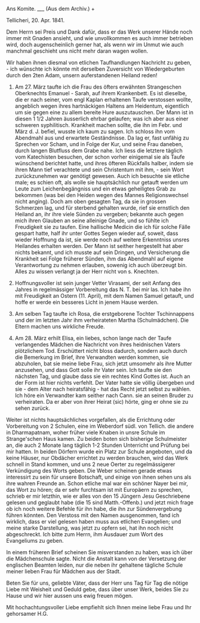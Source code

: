 Ans Komite. ___ (Aus dem Archiv.) +

 Tellicheri, 20. Apr. 1841.

Dem Herrn sei Preis und Dank dafür, dass er das Werk unserer Hände noch immer mit Gnaden ansieht, und wie unvollkommen es auch immer betrieben wird, doch augenscheinlich gerner hat, als wenn wir im Unmut wie auch manchmal geschieht uns nicht mehr daran wagen wollen.

Wir haben ihnen diesmal von etlichen Taufhandlungen Nachricht zu geben, - ich wünschte ich könnte mit derselben Zuversicht von Wiedergeburten durch den 2ten Adam, unsern auferstandenen Heiland reden!

1) Am 27. März taufte ich die Frau des öfters erwähnten Strangeschen Oberknechts Emanuel - Sarah, auf ihrem Krankenbett. Es ist dieselbe, die er nach seiner, vom engl Kaplan erhaltenen Taufe verstossen wollte, angeblich wegen ihres hartnäckigen Haltens am Heidentum, eigentlich um sie gegen eine zu allem bereite Hure auszutauschen. Der Mann ist in diesen 1 1/2 Jahren äusserlich ehrbar gelaufen; was ich aber aus einer schweren syphilitisch. Krankheit machen sollte, die ihn im Febr. und März d. J. befiel, wusste ich kaum zu sagen. Ich schloss ihn vom Abendmahl aus und erwartete Geständnisse. Da lag er, fast unfähig zu Sprechen vor Scham, und in Folge der Kur, und seine Frau daneben, durch langen Blutfluss dem Grabe nahe. Ich liess die letztere täglich vom Katechisten besuchen, der schon vorher einigemal sie als Taufe wünschend berichtet hatte, und ihres öfteren Rückfalls halber, indem sie ihren Mann tief verachtete und sein Christentum mit ihm, - sein Wort zurückzunehmen war genötigt gewesen. Auch ich besuchte sie etliche male; es schien oft, als wolle sie hauptsächlich nur getauft werden um Leute zum Leichenbegängniss und ein etwas geheiligtes Grab zu bekommen (was bei den Heiden wegen des Mannes Religionswechsel nicht anging). Doch am oben gesagten Tag, da sie in grossen Schmerzen lag, und für sterbend gehalten wurde, rief sie ernstlich den Heiland an, ihr ihre viele Sünden zu vergeben; bekannte auch gegen mich ihren Glauben an seine alleinige Gnade, und so fühlte ich Freudigkeit sie zu taufen. Eine hallische Medicin die ich für solche Fälle gespart hatte, half ihr unter Gottes Segen wieder auf, soweit, dass wieder Hoffnung da ist, sie werde noch auf weitere Erkenntniss unsres Heilandes erhalten werden. Der Mann ist seither hergestellt hat aber nichts bekannt, und ich musste auf sein Dringen, und Versicherung die Krankheit sei Folge früherer Sünden, ihm das Abendmahl auf eigene Verantwortung zu nehmen erlauben, sowenig ich auch überzeugt bin. Alles zu wissen verlangt ja der Herr nicht von s. Knechten.

2) Hoffnungsvoller ist sein junger Vetter Virasami, der seit Anfang des Jahres in regelmässiger Vorbereitung das N. T. bei mir las. Ich habe ihn mit Freudigkeit an Ostern (11. April), mit dem Namen Samuel getauft, und hoffe er werde ein besseres Licht in jenem Hause werden.

3) Am selben Tag taufte ich Rosa, die erstgeborene Tochter Tschinnappens und der im letzten Jahr ihm verheirateten Martha (Schulmädchen). Die Eltern machen uns wirkliche Freude.

4) Am 28. März erhilt Elisa, ein liebes, schon lange nach der Taufe verlangendes Mädchen die Nachricht von ihres heidnischen Vaters plötzlichem Tod. Erschüttert nicht bloss dadurch, sondern auch durch die Bemerkung im Brief, ihre Verwandten werden kommen, sie abzuholen, bat sie meine liebe Frau, sich jetzt umsomehr als ihre Mutter anzusehen, und dass Gott solle ihr Vater sein. Ich taufte sie den nächsten Tag, und glaube dass sie ein rechtes Kind Gottes ist. Auch an der Form ist hier nichts verfehlt. Der Vater hatte sie völlig übergeben und sie - dem Alter nach heiratsfähig - hat das Recht jetzt selbst zu wählen. Ich höre ein Verwandter kam seither nach Cann. sie an seinen Bruder zu verheiraten. Da er aber von ihrer Heirat <?Taufe?> (sic) hörte, ging er ohne sie zu sehen zurück.

Weiter ist nichts hauptsächliches vorgefallen, als die Errichtung oder Vorbereitung von 2 Schulen, eine im Weberdorf südl. von Tellich. die andere in Dharmapatnam, woher früher viele Knaben in unsre Schule im Strange'schen Haus kamen. Zu beiden boten sich bisherige Schulmeister an, die auch 2 Monate lang täglich 1-2 Stunden Unterricht und Prüfung bei mir hatten. In beiden Dörfern wurde ein Platz zur Schule angeboten, und da keine Häuser, nur Obdächer errichtet zu werden brauchen, wird das Werk schnell in Stand kommen, und uns 2 neue Oerter zu regelmässigerer Verkündigung des Worts geben. Die Weber scheinen gerade etwas interessirt zu sein für unsere Botschaft, und einige von ihnen sehen uns als ihre wahren Freunde an. 
Schon etliche mal war ein schöner Nayer bei mir, das Wort zu hören; da er sehr furchtsam ist mit Europäern zu sprechen, schrieb er mir letzthin, wie er alles von den 15 Jüngern Jesu Geschriebene gelesen und geglaubt habe (die 15 sind Matth.-Offenb.) und jetzt mich frage ob ich noch weitere Befehle für ihn habe, die ihn zur Sündenvergebung führen könnten. Den Verstoss mit den Namen ausgenommen, fand ich wirklich, dass er viel gelesen haben muss aus etlichen Evangelien; und meine starke Darstellung, was jetzt zu opfern sei, hat ihn noch nicht abgeschreckt. Ich bitte zum Herrn, ihm Ausdauer zum Wort des Evangeliums zu geben.

In einem früheren Brief scheinen Sie misverstanden zu haben, was ich über die Mädchenschule sagte. Nicht die Anstalt kann von der Versetzung der englischen Beamten leiden, nur die neben ihr gehaltene tägliche Schule meiner lieben Frau für Mädchen aus der Stadt.

Beten Sie für uns, geliebte Väter, dass der Herr uns Tag für Tag die nötige Liebe mit Weisheit und Geduld gebe, dass über unser Werk, beides Sie zu Hause und wir hier aussen uns ewig freuen mögen.

Mit hochachtungsvoller Liebe empfiehlt sich Ihnen meine liebe Frau  und Ihr gehorsamer
 H.G.

